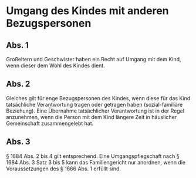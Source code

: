 # Umgang des Kindes mit anderen Bezugspersonen



## Abs. 1

 Großeltern und Geschwister haben ein Recht auf Umgang mit dem Kind, wenn dieser dem Wohl des Kindes dient.

## Abs. 2

 Gleiches gilt für enge Bezugspersonen des Kindes, wenn diese für das Kind tatsächliche Verantwortung tragen oder getragen haben (sozial-familiäre Beziehung). Eine Übernahme tatsächlicher Verantwortung ist in der Regel anzunehmen, wenn die Person mit dem Kind längere Zeit in häuslicher Gemeinschaft zusammengelebt hat.

## Abs. 3

 § 1684 Abs. 2 bis 4 gilt entsprechend. Eine Umgangspflegschaft nach § 1684 Abs. 3 Satz 3 bis 5 kann das Familiengericht nur anordnen, wenn die Voraussetzungen des § 1666 Abs. 1 erfüllt sind. 

